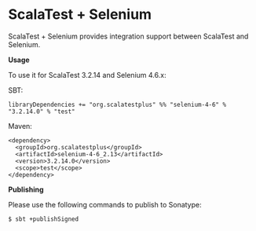 # ScalaTest + Selenium
ScalaTest + Selenium provides integration support between ScalaTest and Selenium.

**Usage**

To use it for ScalaTest 3.2.14 and Selenium 4.6.x: 

SBT: 

```
libraryDependencies += "org.scalatestplus" %% "selenium-4-6" % "3.2.14.0" % "test"
```

Maven: 

```
<dependency>
  <groupId>org.scalatestplus</groupId>
  <artifactId>selenium-4-6_2.13</artifactId>
  <version>3.2.14.0</version>
  <scope>test</scope>
</dependency>
```

**Publishing**

Please use the following commands to publish to Sonatype: 

```
$ sbt +publishSigned
```
